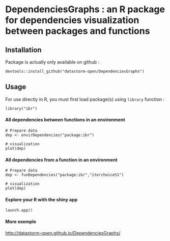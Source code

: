 # DependenciesGraphs : an R package for dependencies visualization between packages and functions

## Installation

Package is actually only available on github : 

````
devtools::install_github("datastorm-open/DependenciesGraphs")
````

## Usage

For use directly in R, you must first load package(s) using ````library```` function :

````
library("ibr")
````

#### All dependencies between functions in an environment

````
# Prepare data
dep <- envirDependencies("package:ibr")

# visualization
plot(dep)
````
#### All dependencies from a function in an environment

````
# Prepare data
dep <- funDependencies("package:ibr","iterchoiceS1")

# visualization
plot(dep)
````

#### Explore your R with the shiny app
````
launch.app()
````

#### More exemple 
http://datastorm-open.github.io/DependenciesGraphs/
